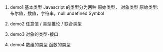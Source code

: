 

1. demo1 基本类型
Javascript 的类型分为两种 原始类型， 对象类型
原始类型:  布尔值，数值，字符串，null undefined Symbol


2. demo2 任意值 / 类型推论 / 联合类型

3. demo3 对象的类型-接口

4. demo4 数组的类型 函数的类型